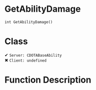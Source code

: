 # GetAbilityDamage
```
int GetAbilityDamage()
```
# Class
✔ `Server: CDOTABaseAbility`  
✖ `Client: undefined`  

# Function Description

